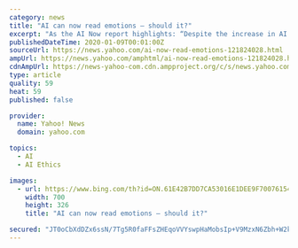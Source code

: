 ```yaml
---
category: news
title: "AI can now read emotions – should it?"
excerpt: "As the AI Now report highlights: “Despite the increase in AI ethics content … ethical principles and statements rarely focus on how AI ethics can be implemented and whether they’re effective.” It notes that such AI ethics statements largely ignore questions of how, where, and who will put such guidelines into operation. In reality ..."
publishedDateTime: 2020-01-09T00:01:00Z
sourceUrl: https://news.yahoo.com/ai-now-read-emotions-121824028.html
ampUrl: https://news.yahoo.com/amphtml/ai-now-read-emotions-121824028.html
cdnAmpUrl: https://news-yahoo-com.cdn.ampproject.org/c/s/news.yahoo.com/amphtml/ai-now-read-emotions-121824028.html
type: article
quality: 59
heat: 59
published: false

provider:
  name: Yahoo! News
  domain: yahoo.com

topics:
  - AI
  - AI Ethics

images:
  - url: https://www.bing.com/th?id=ON.61E42B7DD7CA53016E1DEE9F70076154
    width: 700
    height: 326
    title: "AI can now read emotions – should it?"

secured: "JT0oCbXdDZx6ssN/7Tg5R0faFFsZHEqoVVYswpHaMobsIp+V9MzxN6Zbh+W2kbBhRA66IBOnPbxEveyJj3ApwVDvYIUBNZSm2aeGu7vjlPh2kJaI5IOX10yY6L4+T8ORRT5Qq8dODx89I+nJQtA9CAm6X6y5vYSXGNwpoJ2uBgMP/gbWJUfs40E/E7Enfc7GGjdVFogNmssIM6nM6Mlbv+8WSIVrVY7qsvrv1IulTgW2NmqrkEvxeBijaNRHrXCIEhDLyD52wxKaUpGv+u9EwQ==;YBePyBps4HiEfhY3JTRCtg=="
---
```


